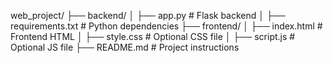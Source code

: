 web_project/
├── backend/
│   ├── app.py           # Flask backend
│   ├── requirements.txt # Python dependencies
├── frontend/
│   ├── index.html       # Frontend HTML
│   ├── style.css        # Optional CSS file
│   ├── script.js        # Optional JS file
├── README.md            # Project instructions
